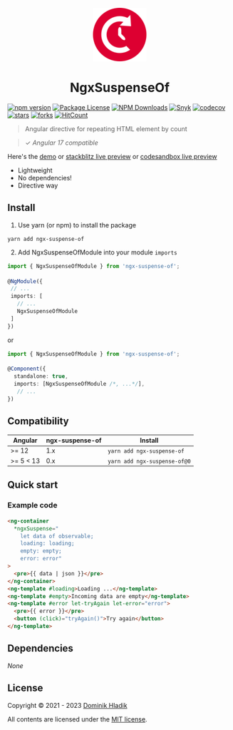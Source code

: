 <p align="center">
  <a href="https://github.com/Celtian/ngx-suspense-of" target="blank"><img src="assets/logo.svg?sanitize=true" alt="" width="120"></a>
  <h1 align="center">NgxSuspenseOf</h1>
</p>

[![npm version](https://badge.fury.io/js/ngx-suspense-of.svg)](https://badge.fury.io/js/ngx-suspense-of)
[![Package License](https://img.shields.io/npm/l/ngx-suspense-of.svg)](https://www.npmjs.com/ngx-suspense-of)
[![NPM Downloads](https://img.shields.io/npm/dm/ngx-suspense-of.svg)](https://www.npmjs.com/ngx-suspense-of)
[![Snyk](https://snyk.io/advisor/npm-package/ngx-suspense-of/badge.svg)](https://snyk.io/advisor/npm-package/ngx-suspense-of)
[![codecov](https://codecov.io/gh/Celtian/ngx-suspense-of/branch/master/graph/badge.svg?token=1IRUKIKM0D)](https://codecov.io/gh/celtian/ngx-suspense-of/)
[![stars](https://badgen.net/github/stars/celtian/ngx-suspense-of)](https://github.com/celtian/ngx-suspense-of/)
[![forks](https://badgen.net/github/forks/celtian/ngx-suspense-of)](https://github.com/celtian/ngx-suspense-of/)
[![HitCount](http://hits.dwyl.com/celtian/ngx-suspense-of.svg)](http://hits.dwyl.com/celtian/ngx-suspense-of)

> Angular directive for repeating HTML element by count

> ✓ _Angular 17 compatible_

Here's the [demo](http://celtian.github.io/ngx-suspense-of/) or [stackblitz live preview](https://stackblitz.com/edit/ngx-suspense-of) or [codesandbox live preview](https://codesandbox.io/s/ngx-suspense-of-60z62)

- Lightweight
- No dependencies!
- Directive way

## Install

1. Use yarn (or npm) to install the package

```terminal
yarn add ngx-suspense-of
```

2. Add NgxSuspenseOfModule into your module `imports`

```typescript
import { NgxSuspenseOfModule } from 'ngx-suspense-of';

@NgModule({
 // ...
 imports: [
   // ...
   NgxSuspenseOfModule
 ]
})
```

or

```typescript
import { NgxSuspenseOfModule } from 'ngx-suspense-of';

@Component({
  standalone: true,
  imports: [NgxSuspenseOfModule /*, ...*/],
   // ...
})
```

## Compatibility

| Angular   | ngx-suspense-of | Install                      |
| --------- | --------------- | ---------------------------- |
| >= 12     | 1.x             | `yarn add ngx-suspense-of`   |
| >= 5 < 13 | 0.x             | `yarn add ngx-suspense-of@0` |

## Quick start

### Example code

```html
<ng-container
  *ngxSuspense="
    let data of observable;
    loading: loading;
    empty: empty;
    error: error"
>
  <pre>{{ data | json }}</pre>
</ng-container>
<ng-template #loading>Loading ...</ng-template>
<ng-template #empty>Incoming data are empty</ng-template>
<ng-template #error let-tryAgain let-error="error">
  <pre>{{ error }}</pre>
  <button (click)="tryAgain()">Try again</button>
</ng-template>
```

## Dependencies

_None_

## License

Copyright &copy; 2021 - 2023 [Dominik Hladik](https://github.com/Celtian)

All contents are licensed under the [MIT license].

[mit license]: LICENSE
